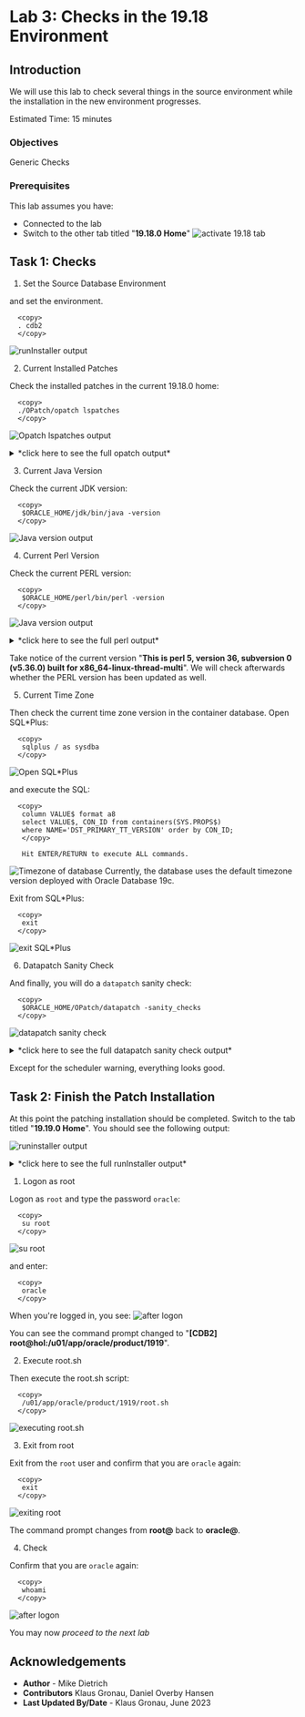 # Lab 3: Checks in the 19.18 Environment

## Introduction 
We will use this lab to check several things in the source environment while the installation in the new environment progresses.

Estimated Time: 15 minutes

### Objectives

Generic Checks

### Prerequisites

This lab assumes you have:

- Connected to the lab
- Switch to the other tab titled "__19.18.0 Home__" 
![activate 19.18 tab ](./images/19-18-home.png " ")

## Task 1: Checks

1. Set the Source Database Environment


and set the environment.
  ```
    <copy>
    . cdb2
    </copy>
  ```
  ![runInstaller output ](./images/source-19-18-env.png " ")

2. Current Installed Patches

Check the installed patches in the current 19.18.0 home:
 
  ```
    <copy>
    ./OPatch/opatch lspatches
    </copy>
  ```
  ![Opatch lspatches output ](./images/opatch-lspatches.png " ")

<details>
 <summary>*click here to see the full opatch output*</summary>

  ``` text
[CDB2] oracle@hol:/u01/app/oracle/product/19
$ ./OPatch/opatch lspatches
35246710;HIGH DIRECT PATH READ AFTER 19.18 DBRU PATCHING
35213579;MERGE ON DATABASE RU 19.18.0.0.0 OF 35037877 35046819
35162446;NEED BEHAVIOR CHANGE TO BE SWITCHED OFF
35160800;GG IE FAILS WITH ORA-14400 AT SYSTEM.LOGMNRC_USER AFTER ORACLE DB UPGRADE TO 19.18DBRU
35156936;ORA-7445 [KFFBNEW()+351]  AFTER CONVERT TO ASM FLEX DISKGROUP
34974052;DIRECT NFS CONNECTION RESET MESSAGES
34879016;ALL SESSIONS HANG DUE TO INST_RCV BUFFER IS NOT GETTING WRITE PERMISSION
34871935;SBI  QUEUE BUILDUP - SESSIONS SPIKE WITH GC CURRENT REQUEST  (6-DEC-2022)
34861493;RESYNC CATALOG FAILED IN ZDLRA CATALOG AFTER PROTECTED DATABASE PATCHED TO 19.17
34810252;SPIN OFF FOR BUG 34808861 [ORA-00600  INTERNAL ERROR CODE, ARGUMENTS  [KFDS_GETSEGREUSEENQ01] TERMINATED ALL DB INSTANCES
34793099;STRESS FA CDB CREATION FAILS ON 19.17 WITH THE ORA-00704  BOOTSTRAP PROCESS FAILURE WHILE OPENING PDB$SEED
34783802;PARALLEL QUERY ON PARTITIONED TABLE RETURNS WRONG RESULT
34557500;CTWR CAUSED MULTIPLE INSTANCES IN HUNG STATE ON THE RAC STANDBY DATABASE
34340632;AQAH  SMART MONITORING &amp; RESILIENCY IN QUEUE KGL MEMORY USAGE
33973908;DBWR NOT PICKING UP WRITES FOR SOME TIME
32727143;TRANSACTION-LEVEL CONTENT ISOLATION FOR TRANSACTION-DURATION GLOBAL TEMPORARY TABLES
31222103;STRESS RAC ATPD FAN EVENTS ARE NOT GETTING PROCESSED WITH 21C GI AND 19.4 DB
34972375;DATAPUMP BUNDLE PATCH 19.18.0.0.0
34786990;OJVM RELEASE UPDATE: 19.18.0.0.230117 (34786990)
34765931;Database Release Update : 19.18.0.0.230117 (34765931)
29585399;OCW RELEASE UPDATE 19.3.0.0.0 (29585399)

OPatch succeeded.
[CDB2] oracle@hol:/u01/app/oracle/product/19
$
  ```
</details>

3. Current Java Version

Check the current JDK version:
  ```
    <copy>
     $ORACLE_HOME/jdk/bin/java -version
    </copy>
  ```
  ![Java version output ](./images/java-version.png " ")



4. Current Perl Version

Check the current PERL version:
  ```
    <copy>
     $ORACLE_HOME/perl/bin/perl -version
    </copy>
  ```

![Java version output ](./images/perl-version.png " ")

<details>
 <summary>*click here to see the full perl output*</summary>

  ``` text
[CDB2] oracle@hol:/u01/app/oracle/product/19
$ $ORACLE_HOME/perl/bin/perl -version

This is perl 5, version 36, subversion 0 (v5.36.0) built for x86_64-linux-thread-multi

Copyright 1987-2022, Larry Wall

Perl may be copied only under the terms of either the Artistic License or the
GNU General Public License, which may be found in the Perl 5 source kit.

Complete documentation for Perl, including FAQ lists, should be found on
this system using "man perl" or "perldoc perl".  If you have access to the
Internet, point your browser at https://www.perl.org/, the Perl Home Page.

[CDB2] oracle@hol:/u01/app/oracle/product/19
$
  ```
</details>

Take notice of the current version "__This is perl 5, version 36, subversion 0 (v5.36.0) built for x86_64-linux-thread-multi__". 
We will check afterwards whether the PERL version has been updated as well. </br>


5. Current Time Zone

Then check the current time zone version in the container database.
Open SQL*Plus:
  ```
    <copy>
     sqlplus / as sysdba
    </copy>
  ```
![Open SQL*Plus](./images/sqlplus-lab3.png " ")

and execute the SQL:
  ```
    <copy>
     column VALUE$ format a8
     select VALUE$, CON_ID from containers(SYS.PROPS$) 
     where NAME='DST_PRIMARY_TT_VERSION' order by CON_ID;
     </copy>

     Hit ENTER/RETURN to execute ALL commands.
  ```
![Timezone of database](./images/dst-cdb.png " ")
Currently, the database uses the default timezone version deployed with Oracle Database 19c.


Exit from SQL*Plus:
  ```
    <copy>
     exit
    </copy>
  ```
![exit SQL*Plus](./images/exit-sqlplus.png " ")

6. Datapatch Sanity Check

And finally, you will do a `datapatch` sanity check:

  ```
    <copy>
     $ORACLE_HOME/OPatch/datapatch -sanity_checks
    </copy>
  ```

![datapatch sanity check](./images/datapatch-sanity-check.png " ")


<details>
 <summary>*click here to see the full datapatch sanity check output*</summary>

  ``` text
[CDB2] oracle@hol:/u01/app/oracle/product/19
$ $ORACLE_HOME/OPatch/datapatch -sanity_checks
SQL Patching sanity checks version 19.18.0.0.0 on Thu 29 Jun 2023 02:50:33 PM CEST
Copyright (c) 2021, 2023, Oracle.  All rights reserved.

Log file for this invocation: /u01/app/oracle/product/19/cfgtoollogs/sqlpatch/sanity_checks_20230629_145033_5663/sanity_checks_20230629_145033_5663.log

Running checks
Checks completed. Printing report:

Check: DB Components status - OK
Check: PDB Violations - OK
Check: System invalid objects - OK
Check: Tablespace Status - OK
Check: Backup jobs - OK
Check: Temp Datafile exists - OK
Check: Datapump running - OK
Check: Container status - OK
Check: Encryption wallet - OK
Check: Dictionary statistics gathering - OK
Check: Scheduled Jobs - NOT OK (WARNING)
  Message: There are current running or scheduled jobs set to run on the next hour. Scheduled jobs may have an impact when run during patching.
  CDB$ROOT:
    JOB_NAME,NEXT_RUN_DATE,SCHEMA_NAME,STATE
    CLEANUP_ONLINE_IND_BUILD,29-JUN-23 03.31.11.107160 PM +02:00,SYS,SCHEDULED
    CLEANUP_ONLINE_PMO,29-JUN-23 03.31.51.696187 PM +02:00,SYS,SCHEDULED
    CLEANUP_TAB_IOT_PMO,29-JUN-23 03.31.21.515067 PM +02:00,SYS,SCHEDULED
Check: Optim dictionary upgrade parameter - OK
Check: Queryable Inventory locks - OK
Check: Queryable Inventory package - OK
Check: Queryable Inventory external table - OK
Check: Imperva processes - OK
Check: Guardium processes - OK
Check: Locale - OK

Refer to MOS Note and debug log
/u01/app/oracle/product/19/cfgtoollogs/sqlpatch/sanity_checks_20230629_145033_5663/sanity_checks_debug_20230629_145033_5663.log

SQL Patching sanity checks completed on Thu 29 Jun 2023 02:51:07 PM CEST
[CDB2] oracle@hol:/u01/app/oracle/product/19
$
[CDB2] oracle@hol:/u01/app/oracle/product/19
$
  ```
</details>

Except for the scheduler warning, everything looks good.


## Task 2: Finish the Patch Installation

At this point the patching installation should be completed. Switch to the tab titled "__19.19.0 Home__". You should see the following output:

![runinstaller output](./images/runinstaller-output.png " ")

<details>
 <summary>*click here to see the full runInstaller output*</summary>

  ``` text
[CDB2] oracle@hol:/u01/app/oracle/product/1919
$ ./runInstaller -applyRU /home/oracle/stage/ru/35042068  \
>  -applyOneOffs /home/oracle/stage/ojvm/35050341,/home/oracle/stage/dpbp/35261302,/home/oracle/stage/mrp/35333937/34340632,/home/oracle/stage/mrp/35333937/35012562,/home/oracle/stage/mrp/35333937/35037877,/home/oracle/stage/mrp/35333937/35116995,/home/oracle/stage/mrp/35333937/35225526 \
>    -silent -ignorePrereqFailure -waitforcompletion \
>     oracle.install.option=INSTALL_DB_SWONLY \
>     UNIX_GROUP_NAME=oinstall \
>     INVENTORY_LOCATION=/u01/app/oraInventory \
>     ORACLE_HOME=/u01/app/oracle/product/1919 \
>     ORACLE_BASE=/u01/app/oracle \
>     oracle.install.db.InstallEdition=EE \
>     oracle.install.db.OSDBA_GROUP=dba \
>     oracle.install.db.OSOPER_GROUP=dba \
>     oracle.install.db.OSBACKUPDBA_GROUP=dba \
>     oracle.install.db.OSDGDBA_GROUP=dba \
>     oracle.install.db.OSKMDBA_GROUP=dba \
>     oracle.install.db.OSRACDBA_GROUP=dba \
>     SECURITY_UPDATES_VIA_MYORACLESUPPORT=false \
>     DECLINE_SECURITY_UPDATES=true

Preparing the home to patch...
Applying the patch /home/oracle/stage/ru/35042068...
Successfully applied the patch.
Applying the patch /home/oracle/stage/ojvm/35050341...
Successfully applied the patch.
Applying the patch /home/oracle/stage/dpbp/35261302...
Successfully applied the patch.
Applying the patch /home/oracle/stage/mrp/35333937/34340632...
Successfully applied the patch.
Applying the patch /home/oracle/stage/mrp/35333937/35012562...
Successfully applied the patch.
Applying the patch /home/oracle/stage/mrp/35333937/35037877...
Successfully applied the patch.
Applying the patch /home/oracle/stage/mrp/35333937/35116995...
Successfully applied the patch.
Applying the patch /home/oracle/stage/mrp/35333937/35225526...
Successfully applied the patch.
The log can be found at: /u01/app/oraInventory/logs/InstallActions2023-06-29_12-40-26PM/installerPatchActions_2023-06-29_12-40-26PM.log
Launching Oracle Database Setup Wizard...

The response file for this session can be found at:
 /u01/app/oracle/product/1919/install/response/db_2023-06-29_12-40-26PM.rsp

You can find the log of this install session at:
 /u01/app/oraInventory/logs/InstallActions2023-06-29_12-40-26PM/installActions2023-06-29_12-40-26PM.log

As a root user, execute the following script(s):
	1. /u01/app/oracle/product/1919/root.sh

Execute /u01/app/oracle/product/1919/root.sh on the following nodes:
[hol]


Successfully Setup Software.
[CDB2] oracle@hol:/u01/app/oracle/product/1919
$
  ```
</details>

1. Logon as root

Logon as `root` and type the password `oracle`:
  ```
    <copy>
     su root
    </copy>
  ```
![su root](./images/sudo-root.png " ")

and enter:
  ```
    <copy>
     oracle
    </copy>
  ```
When you're logged in, you see:
![after logon](./images/root-logon.png " ")

You can see the command prompt changed to "__[CDB2] root@hol:/u01/app/oracle/product/1919__".

2. Execute root.sh

Then execute the root.sh script:
  ```
    <copy>
     /u01/app/oracle/product/1919/root.sh
    </copy>
  ```
![executing root.sh](./images/root-sh.png " ")



3. Exit from root

Exit from the `root` user and confirm that you are `oracle` again:

  ```
    <copy>
     exit
    </copy>
  ```

![exiting root](./images/exit-root.png " ")

The command prompt changes from __root@__ back to __oracle@__.

4. Check

Confirm that you are `oracle` again:

  ```
    <copy>
     whoami
    </copy>
  ```
![after logon](./images/whoami-oracle.png " ")

You may now *proceed to the next lab*



## Acknowledgements
* **Author** - Mike Dietrich 
* **Contributors** Klaus Gronau, Daniel Overby Hansen  
* **Last Updated By/Date** - Klaus Gronau, June 2023